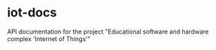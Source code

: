# iot-docs
API documentation for the project "Educational software and hardware complex 'Internet of Things'"
